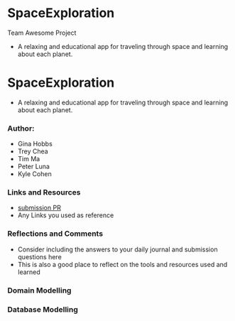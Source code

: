 # SpaceExploration
Team Awesome Project
- A relaxing and educational app for traveling through space and learning about each planet.

# SpaceExploration

- A relaxing and educational app for traveling through space and learning about each planet.

### Author: 
- Gina Hobbs
- Trey Chea
- Tim Ma
- Peter Luna
- Kyle Cohen

### Links and Resources
* [submission PR](http://xyz.com)
* Any Links you used as reference

### Reflections and Comments
* Consider including the answers to your daily journal and submission questions here
* This is also a good place to reflect on the tools and resources used and learned

### Domain Modelling

### Database Modelling